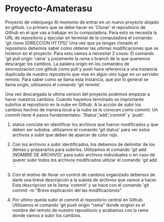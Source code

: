 # Proyecto-Amaterasu
Proyecto de videojuego
Al momento de entrar en un nuevo proyecto alojado en github.
Lo primero que se debe hacer es 'Clonar' el repositiorio de Github 
en el que vas a trabajar en tu computadora. Para esto se necesita la URL 
de repositorio y ejecutar en terminal de la computadora el comando:
	'git clone [DIRECCION HTTPS]'
Una vez que ya tengas clonado el repositorio debemos saber como obtener
las ultimas modificaciones que se hicieron en el proyecto. Para esto vamos 
a necesitar 2 cosas: El comando 'git pull origin 'rama' y justamente la rama 
o branch de la que queremos descargar los cambios. La palabra origin en los comandos 
de sincronizacion con github como pull y push hace referencia a una instancia 
duplicada de nuestro repositorio que vive en algún otro lugar en un servidor remoto.
Para saber como se llama esta instancia, que por lo general se llama origin, 
utilizamos el comando 'git remote'.

Una vez descargada la ultima version del proyecto podemos empezar a hacer nuestros cambios. 
Cuando hayamos terminado es imprortante subirlos al repostiorio en la nube en Github.
A la acción de subir los cambios hechos de manera local a la nube se le conocen como 
commit. Un commit tiene 4 pasos fundamentales: 'Status','add','commit' y 'push'.
1. status conciste en identificar los archivos que fueron modificados y que deben ser subidos. 
utilizamos el comando 'git status' para ver estos archivos a subir que deben de aparcer 
de color rojo. 
2. Con los archivos a subir identificados, los debemos de delimitar de los demas y prepararlos 
para subirlos. Utilizamos el comando 'git add [NOMBRE DE ARCHIVO]' para subir 
archivos individuales o en caso de querer subir todos los archivos modificados utilizar el comando 
'git add .'.
3. Con el motivo de llevar un control de cambios organizado debemos de darle una breve descripción 
a la subida de archivos que vamos a hacer. Esta descripcion se le llama 'commit' y se hace con el comando 
'git commit -m "Breve explicación del las modificaciones"

4. Por ultimo queda subir el commit al repositorio central en Github. Utilizamos el comando 
'git push origin "rama" donde origion es el nombre del remoto de nuestro repositiorio y acabamos con la 
rama donde vamos a subir los cambios. 
